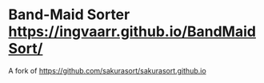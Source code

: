 # Band-Maid Sorter https://ingvaarr.github.io/BandMaidSort/
A fork of https://github.com/sakurasort/sakurasort.github.io
